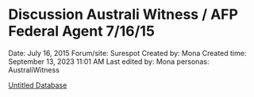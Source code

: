 # Discussion Australi Witness / AFP Federal Agent 7/16/15

Date: July 16, 2015
Forum/site: Surespot
Created by: Mona
Created time: September 13, 2023 11:01 AM
Last edited by: Mona
personas: AustraliWitness

[Untitled Database](Discussion%20Australi%20Witness%20AFP%20Federal%20Agent%207%2016%205c79627fb41642d7b094aedc18546b1c/Untitled%20Database%20f43624e6c8dd460a9791e9fa010db1c5.csv)